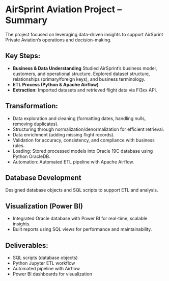# AirSprint Aviation Project – Summary
The project focused on leveraging data-driven insights to support AirSprint Private Aviation’s operations and decision-making.
## Key Steps:
- **Business & Data Understanding**
Studied AirSprint’s business model, customers, and operational structure.
Explored dataset structure, relationships (primary/foreign keys), and business terminology.
- **ETL Process (Python & Apache Airflow)**
- **Extraction:** Imported datasets and retrieved flight data via Fl3xx API.
## Transformation:
- Data exploration and cleaning (formatting dates, handling nulls, removing duplicates).
- Structuring through normalization/denormalization for efficient retrieval.
- Data enrichment (adding missing flight records).
- Validation for accuracy, consistency, and compliance with business rules.
- Loading: Stored processed models into Oracle 19C database using Python OracleDB.
- Automation: Automated ETL pipeline with Apache Airflow.

## Database Development
Designed database objects and SQL scripts to support ETL and analysis.
## Visualization (Power BI)
- Integrated Oracle database with Power BI for real-time, scalable insights.
- Built reports using SQL views for performance and maintainability.

## Deliverables:
- SQL scripts (database objects)
- Python Jupyter ETL workflow
- Automated pipeline with Airflow
- Power BI dashboards for visualization

